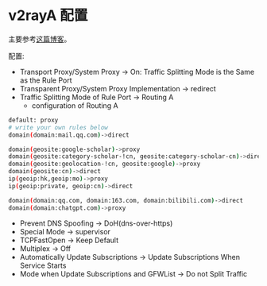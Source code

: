 # v2rayA 配置

主要参考[这篇博客](https://manateelazycat.github.io/2023/06/23/best-proxy/)。

配置:

* Transport Proxy/System Proxy -> On: Traffic Splitting Mode is the Same as the Rule Port
* Transparent Proxy/System Proxy Implementation -> redirect
* Traffic Splitting Mode of Rule Port -> Routing A
	* configuration of Routing A  
```bash
default: proxy
# write your own rules below
domain(domain:mail.qq.com)->direct

domain(geosite:google-scholar)->proxy
domain(geosite:category-scholar-!cn, geosite:category-scholar-cn)->direct
domain(geosite:geolocation-!cn, geosite:google)->proxy
domain(geosite:cn)->direct
ip(geoip:hk,geoip:mo)->proxy
ip(geoip:private, geoip:cn)->direct

domain(domain:qq.com, domain:163.com, domain:bilibili.com)->direct
domain(domain:chatgpt.com)->proxy
```

* Prevent DNS Spoofing -> DoH(dns-over-https)
* Special Mode -> supervisor
* TCPFastOpen -> Keep Default
* Multiplex -> Off
* Automatically Update Subscriptions -> Update Subscriptions When Service Starts
* Mode when Update Subscriptions and GFWList -> Do not Split Traffic
<!--stackedit_data:
eyJoaXN0b3J5IjpbNzg1OTk5NTM4XX0=
-->